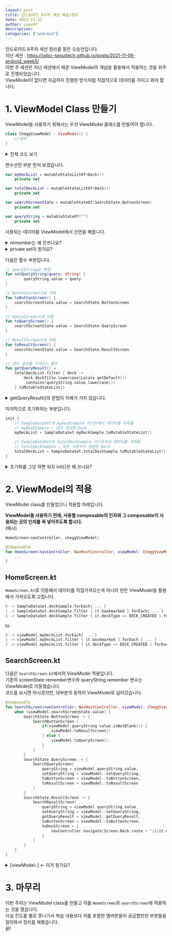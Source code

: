 ```yaml
---
layout: post
title: 안드로이드 6주차 세션 복습/정리
date: 2021-11-12
author: suee97
description:
categories: ["android"]
---
```


안드로이드 6주차 세션 정리를 맡은 오승언입니다.  
지난 세션 : https://gdsc-seoultech.github.io/posts/2021-11-06-android_week5/ <br>
이번 주 세션은 지난 세션에서 배운 ViewModel의 개념을 활용해서 적용하는 것을 위주로 진행되었습니다.<br>
ViewModel이 없다면 지금까지 진행한 방식처럼 직접적으로 데이터를 가지고 와야 합니다. <br>

# 1. ViewModel Class 만들기

ViewModel을 사용하기 위해서는 우선 ViewModel 클래스를 만들어야 합니다. <br>

```kotlin
class CheggViewModel : ViewModel() {
    //생략
}
```

<details>
<summary>전체 코드 보기</summary>
<div markdown="1">

```kotlin
class CheggViewModel : ViewModel() {
    var myDeckList = mutableStateListOf<Deck>()
        private set

    var totalDeckList = mutableStateListOf<Deck>()
        private set

    var searchScreenState = mutableStateOf(SearchState.ButtonScreen)
        private set

    var queryString = mutableStateOf("")
        private set

    fun setQueryString(query: String) {
        queryString.value = query
    }

    fun toButtonScreen() {
        searchScreenState.value = SearchState.ButtonScreen
    }

    fun toQueryScreen() {
        searchScreenState.value = SearchState.QueryScreen
    }

    fun toResultScreen() {
        searchScreenState.value = SearchState.ResultScreen
    }

    fun getQueryResult() =
        totalDeckList.filter { deck ->
            deck.deckTitle.lowercase(Locale.getDefault()).contains(queryString.value.lowercase())
        }.toMutableStateList()

    init {
        myDeckList = SampleDataSet.myDeckSample.toMutableStateList()
        totalDeckList = SampleDataSet.totalDeckSample.toMutableStateList()
    }
}
```

</div>
</details>

변수선언 부분 먼저 보겠습니다.

```kotlin
var myDeckList = mutableStateListOf<Deck>()
    private set

var totalDeckList = mutableStateListOf<Deck>()
    private set

var searchScreenState = mutableStateOf(SearchState.ButtonScreen)
    private set

var queryString = mutableStateOf("")
    private set
```

사용되는 데이터를 ViewModel에서 선언을 해줍니다.<br>

<details>
<summary>remember는 왜 안쓰나요?</summary>
<div markdown="1">

`remember`의 역할은 recomposition이 발생했을 때, state가 변하지 않고 유지하게끔 하는 것입니다. 이 기능은 ViewModel에서 자동으로 처리하기 때문에 ViewModel에서는 `remember`를 사용하여 선언하지 않아도 됩니다.

</div>
</details>

<details>
<summary>private set이 뭔가요?</summary>
<div markdown="1">

자바와 다르게, 코틀린에서는 getter/setter 메소드를 따로 만들지 않아도 직접 접근해서(실제로는 직접 접근은 아니지만, 사용자 입장에선) 사용할 수 있습니다. `private set`은 getter메소드는 자유롭게 두는 반면, setter메소드의 기능을 제한한다고 보시면 됩니다.

</div>
</details>

다음은 함수 부분입니다.

```kotlin
// queryString값 변경
fun setQueryString(query: String) {
        queryString.value = query
}

// ButtonScreen으로 이동
fun toButtonScreen() {
    searchScreenState.value = SearchState.ButtonScreen
}

// QueryScreen으로 이동
fun toQueryScreen() {
    searchScreenState.value = SearchState.QueryScreen
}

// ResultScreen으로 이동
fun toResultScreen() {
    searchScreenState.value = SearchState.ResultScreen
}

// 쿼리 결과를 가져오는 함수
fun getQueryResult() =
    totalDeckList.filter { deck ->
        deck.deckTitle.lowercase(Locale.getDefault())
        .contains(queryString.value.lowercase())
    }.toMutableStateList()
```

<details>
<summary>getQueryResult()의 문법이 이해가 가지 않습니다.</summary>
<div markdown="1">

이 5줄짜리 코드는 편의를 위해 바뀐 부분이 있습니다.

```kotlin
fun getQueryResult() =
```

기존에는 `fun getQueryResult() : Int { return 100 }`이런 식으로 사용했는데, 이렇게 리턴하는 것을 간략화 한 것입니다. Kotlin에서는 타입을 유추하기 때문에 타입을 생략하고 return도 `=`으로 대체할 수 있기 때문에 생략한 것입입니다. 다음은 리턴 생략 제거버전입니다.

```kotlin
fun getQueryResult() : SnapshotStateList<Deck> {
        return totalDeckList.filter{
            it.deckTitle.lowercase(Locale.getDefault()).contains(queryString.value.lowercase())
        }.toMutableStateList()
    }
```

`it`제거 버전입니다.

```kotlin
fun getQueryResult() : SnapshotStateList<Deck> {
        return totalDeckList.filter{ deck ->
            deck.deckTitle.lowercase(Locale.getDefault()).contains(queryString.value.lowercase())
        }.toMutableStateList()
    }
```

`totalDeckList`에서 `deck`의 `deckTitle`를 소문자로 바꾸고, 그 deckTitle이 `queryString`값을 포함하고 있으면 List로 반환합니다.

</div>
</details>

마지막으로 초기화하는 부분입니다.

```kotlin
init {
    // SampleDataSet의 myDeckSample 리스트에서 데이터를 가져옴
    // myDeckSample : 내가 생성한 Deck
    myDeckList = SampleDataSet.myDeckSample.toMutableStateList()

    // SampleDataSet의 totalDeckSample 리스트에서 데이터를 가져옴
    // totalDeckSample : 모든 사용자가 생성한 Deck
    totalDeckList = SampleDataSet.totalDeckSample.toMutableStateList()
}
```

<details>
<summary>초기화를 그냥 하면 되지 init{}은 왜 쓰나요?</summary>
<div markdown="1">

Kotlin에서는 초기화를 하는 방법은 두 가지입니다. 첫 번째는 자바와같이 constructor를 쓰는 것이고 두 번째는 init block(`init{}`)을 사용하는 것입니다.  
두 방법 모두 객체 호출 시 실행됩니다.  
constructor는 다시 Primary constructor, Secondary constructor로 나눌 수 있는데, 클래스를 생성할 때 클래스 이름 오른쪽 부분`class Person(val name : String, val age : Int){ }`이 바로 Primary constructor이며 Secondary constructor는 클래스 내부에 constuctor키워드로 선언할 수 있습니다.(init block도 내부에 선언)  
특이한 부분은 `init`은 Primary constructor의 일부라는 점입니다.  
또한 `init`은 Primary constructor가 초기화 한 후 바로 실행이 됩니다.
즉, `Primary constructor` -> `init block` -> `Secondary constructor` 순서로 초기화가 됩니다.

그래서 왜 쓰나요?  
Primary constructor(`(val name : String, val age : Int)`부분)는 `print`와 같은 코드를 넣을 수 없습니다. 하지만 `init{ }`은 넣을 수있으며 Primary constructor이후 바로 실행이 됩니다. 이런 이유로 사용한다고 보면 될 것 같습니다.

</div>
</details>

# 2. ViewModel의 적용

ViewModel class를 만들었으니 적용할 차례입니다.

**ViewModel을 사용하기 전에, 사용할 composable의 인자와 그 composable이 사용되는 곳의 인자를 꼭 넣어주도록 합시다.**  
(예시)

```kotlin
HomeScreen(navController, cheggViewModel)

@Composable
fun HomeScreen(navController: NavHostController, viewModel: CheggViewModel){
    ...
}
```

## HomeScreen.kt

`HomeScreen.kt`로 이동해서 데이터를 직접가져오는게 아니라 만든 ViewModel을 활용해서 가져오도록 고칩니다.

```kotlin
0 -> SampleDataSet.deckSample.forEach{ ... }
1 -> SampleDataSet.deckSample.filter { it.bookmarked }.forEach{ ... }
2 -> SampleDataSet.deckSample.filter { it.deckType == DECK_CREATED }.forEach{ ... }
```

to

```kotlin
0 -> viewModel.myDeckList.forEach{ ... }
1 -> viewModel.myDeckList.filter { it.bookmarked }.forEach { ... }
2 -> viewModel.myDeckList.filter { it.deckType == DECK_CREATED }.forEach{ ... }
```

## SearchScreen.kt

다음은 `SearchScreen.kt`에서의 ViewModel 적용입니다.  
기존의 screenState remember변수와 queryString remember 변수는 ViewModel로 이동했습니다.  
코드를 보시면 아시겠지만, 대부분의 동작이 ViewModel로 넘어갔습니다.

```kotlin
@Composable
fun SearchScreen(navController: NavHostController, viewModel: CheggViewModel) {
    when (viewModel.searchScreenState.value) {
        SearchState.ButtonScreen -> {
            SearchButtonScreen {
                if(viewModel.queryString.value.isNotBlank()) {
                    viewModel.toResultScreen()
                } else {
                    viewModel.toQueryScreen()
                }
            }
        }
        SearchState.QueryScreen -> {
            SearchQueryScreen(
                queryString = viewModel.queryString.value,
                setQueryString = viewModel::setQueryString,
                toButtonScreen = viewModel::toButtonScreen,
                toResultScreen = viewModel::toResultScreen
            )
        }
        SearchState.ResultScreen -> {
            SearchResultScreen(
                queryString = viewModel.queryString.value,
                setQueryString = viewModel::setQueryString,
                getQueryResult = viewModel::getQueryResult,
                toButtonScreen = viewModel::toButtonScreen,
                toDeckScreen = {
                    navController.navigate(Screen.Deck.route + "/${it.deckTitle}/${it.cardList.size}")
                }
            )
        }
    }
}
```

<details>
<summary>[viewModel::] <- 이거 뭔가요?</summary>
<div markdown="1">

위 코드의 경우 `viewModel::`은 함수 참조를 위해 쓰인 것입니다.  
또한, 함수를 참조함과 동시에 값으로서 사용할 수 있습니다.  
이외에도 `::`(더블콜론)은 클래스참조, 프로퍼티참조, 생성자참조를 위해 쓰이기도 합니다.

</div>
</details>
  
# 3. 마무리
이번 주차는 ViewModel class를 만들고 이를 ```HomeScreen```과 ```searchScreen```에 적용하는 것을 했습니다.  
사실 진도를 별로 못나가서 복습 내용보다 저를 포함한 멤버분들이 궁금할만한 부분들을 알아와서 정리를 해봤습니다.  
끝!
